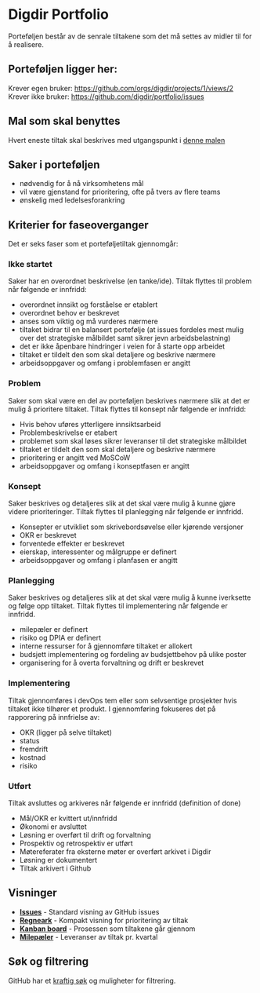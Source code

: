 # Digdir Portfolio

Porteføljen består av de senrale tiltakene som det må settes av midler til for å realisere.

## Porteføljen ligger her: 
Krever egen bruker: https://github.com/orgs/digdir/projects/1/views/2  
Krever ikke bruker: https://github.com/digdir/portfolio/issues

## Mal som skal benyttes
Hvert eneste tiltak skal beskrives med utgangspunkt i [denne malen](https://github.com/digdir/portfolio/issues/new/choose)

## Saker i porteføljen
- nødvendig for å nå virksomhetens mål
- vil være gjenstand for prioritering, ofte på tvers av flere teams
- ønskelig med ledelsesforankring

## Kriterier for faseoverganger

Det er seks faser som et porteføljetiltak gjennomgår:

### Ikke startet
Saker har en overordnet beskrivelse (en tanke/ide). Tiltak flyttes til problem når følgende er innfridd:
- overordnet innsikt og forståelse er etablert
- overordnet behov er beskrevet  
- anses som viktig og må vurderes nærmere
- tiltaket bidrar til en balansert portefølje (at issues fordeles mest mulig over det strategiske målbildet samt sikrer jevn arbeidsbelastning)
- det er ikke åpenbare hindringer i veien for å starte opp arbeidet
- tiltaket er tildelt den som skal detaljere og beskrive nærmere
- arbeidsoppgaver og omfang i problemfasen er angitt
    
### Problem
Saker som skal være en del av porteføljen beskrives nærmere slik at det er mulig å prioritere tiltaket. Tiltak flyttes til konsept når følgende er innfridd:
- Hvis behov uføres ytterligere innsiktsarbeid
- Problembeskrivelse er etabert
- problemet som skal løses sikrer leveranser til det strategiske målbildet
- tiltaket er tildelt den som skal detaljere og beskrive nærmere
- prioritering er angitt ved MoSCoW 
- arbeidsoppgaver og omfang i konseptfasen er angitt 

### Konsept 
Saker beskrives og detaljeres slik at det skal være mulig å kunne gjøre videre prioriteringer. Tiltak flyttes til planlegging når følgende er innfridd. 
- Konsepter er utvikliet som skrivebordsøvelse eller kjørende versjoner 
- OKR er beskrevet
- forventede effekter er beskrevet
- eierskap, interessenter og målgruppe er definert
- arbeidsoppgaver og omfang i planfasen er angitt

### Planlegging
Saker beskrives og detaljeres slik at det skal være mulig å kunne iverksette og følge opp tiltaket. Tiltak flyttes til implementering når følgende er innfridd. 
- milepæler er definert
- risiko og DPIA er definert
- interne ressurser for å gjennomføre tiltaket er allokert
- budsjett implementering og fordeling av budsjettbehov på ulike poster
- organisering for å overta forvaltning og drift er beskrevet

### Implementering
Tiltak gjennomføres i devOps tem eller som selvsentige prosjekter hvis tiltaket ikke tilhører et produkt. I gjennomføring fokuseres det på rapporering på innfrielse av:
- OKR (ligger på selve tiltaket)
- status
- fremdrift
- kostnad
- risiko

### Utført
Tiltak avsluttes og arkiveres når følgende er innfridd (definition of done)
- Mål/OKR er kvittert ut/innfridd
- Økonomi er avsluttet
- Løsning er overført til drift og forvaltning
- Prospektiv og retrospektiv er utført
- Møtereferater fra eksterne møter er overført arkivet i Digdir
- Løsning er dokumentert
- Tiltak arkivert i Github

## Visninger
- **[Issues](https://github.com/digdir/portfolio/issues)** - Standard visning av GitHub issues
- **[Regneark](https://github.com/orgs/digdir/projects/1/views/6)** - Kompakt visning for prioritering av tiltak
- **[Kanban board](https://github.com/orgs/digdir/projects/1/views/2)** - Prosessen som tiltakene går gjennom 
- **[Milepæler](https://github.com/digdir/portfolio/milestones?direction=asc&sort=due_date&state=open)** - Leveranser av tiltak pr. kvartal

## Søk og filtrering
GitHub har et [kraftig søk](https://docs.github.com/en/search-github/searching-on-github/searching-issues-and-pull-requests) og muligheter for filtrering.
